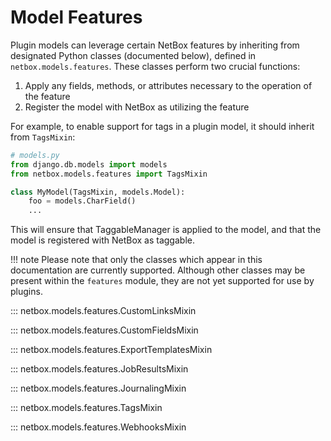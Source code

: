 # Model Features

Plugin models can leverage certain NetBox features by inheriting from designated Python classes (documented below), defined in `netbox.models.features`. These classes perform two crucial functions:

1. Apply any fields, methods, or attributes necessary to the operation of the feature
2. Register the model with NetBox as utilizing the feature

For example, to enable support for tags in a plugin model, it should inherit from `TagsMixin`:

```python
# models.py
from django.db.models import models
from netbox.models.features import TagsMixin

class MyModel(TagsMixin, models.Model):
    foo = models.CharField()
    ...
```

This will ensure that TaggableManager is applied to the model, and that the model is registered with NetBox as taggable.

!!! note
    Please note that only the classes which appear in this documentation are currently supported. Although other classes may be present within the `features` module, they are not yet supported for use by plugins.

::: netbox.models.features.CustomLinksMixin

::: netbox.models.features.CustomFieldsMixin

::: netbox.models.features.ExportTemplatesMixin

::: netbox.models.features.JobResultsMixin

::: netbox.models.features.JournalingMixin

::: netbox.models.features.TagsMixin

::: netbox.models.features.WebhooksMixin
